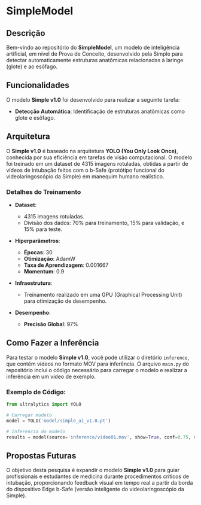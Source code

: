 # SimpleModel

## Descrição

Bem-vindo ao repositório do **SimpleModel**, um modelo de inteligência artificial, em nível de Prova de Conceito, desenvolvido pela Simple para detectar automaticamente estruturas anatômicas relacionadas à laringe (glote) e ao esôfago.

## Funcionalidades

O modelo **Simple v1.0** foi desenvolvido para realizar a seguinte tarefa:

- **Detecção Automática**: Identificação de estruturas anatômicas como glote e esôfago.

## Arquitetura

O **Simple v1.0** é baseado na arquitetura **YOLO (You Only Look Once)**, conhecida por sua eficiência em tarefas de visão computacional. O modelo foi treinado em um dataset de 4315 imagens rotuladas, obtidas a partir de vídeos de intubação feitos com o b-Safe (protótipo funcional do videolaringoscópio da Simple) em manequim humano realístico.

### Detalhes do Treinamento

- **Dataset**:
  - 4315 imagens rotuladas.
  - Divisão dos dados: 70% para treinamento, 15% para validação, e 15% para teste.
  
- **Hiperparâmetros**:
  - **Épocas**: 30
  - **Otimização**: AdamW
  - **Taxa de Aprendizagem**: 0.001667
  - **Momentum**: 0.9
  
- **Infraestrutura**:
  - Treinamento realizado em uma GPU (Graphical Processing Unit) para otimização de desempenho.

- **Desempenho**:
  - **Precisão Global**: 97%

## Como Fazer a Inferência

Para testar o modelo **Simple v1.0**, você pode utilizar o diretório `inference`, que contém vídeos no formato MOV para inferência. O arquivo `main.py` do repositório inclui o código necessário para carregar o modelo e realizar a inferência em um vídeo de exemplo.

### Exemplo de Código:

```python
from ultralytics import YOLO

# Carregar modelo
model = YOLO('model/simple_ai_v1.0.pt')

# Inferencia do modelo
results = model(source='inference/video01.mov', show=True, conf=0.75, save=True)
```

## Propostas Futuras
O objetivo desta pesquisa é expandir o modelo **Simple v1.0** para guiar profissionais e estudantes de medicina durante procedimentos críticos de intubação, proporcionando feedback visual em tempo real a partir da borda do dispositivo Edge b-Safe (versão inteligente do videolaringoscópio da Simple).
